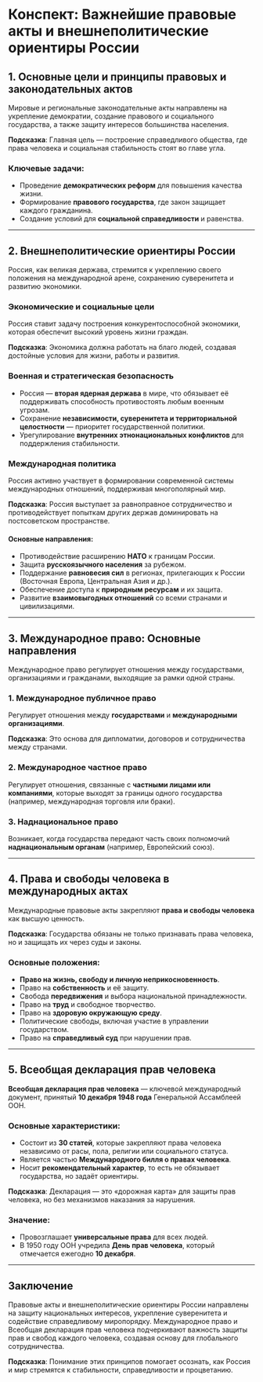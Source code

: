 # Конспект: Важнейшие правовые акты и внешнеполитические ориентиры России

## 1. Основные цели и принципы правовых и законодательных актов

Мировые и региональные законодательные акты направлены на укрепление демократии, создание правового и социального государства, а также защиту интересов большинства населения.

**Подсказка**: Главная цель — построение справедливого общества, где права человека и социальная стабильность стоят во главе угла.

### Ключевые задачи:
- Проведение **демократических реформ** для повышения качества жизни.
- Формирование **правового государства**, где закон защищает каждого гражданина.
- Создание условий для **социальной справедливости** и равенства.

---

## 2. Внешнеполитические ориентиры России

Россия, как великая держава, стремится к укреплению своего положения на международной арене, сохранению суверенитета и развитию экономики.

### Экономические и социальные цели
Россия ставит задачу построения конкурентоспособной экономики, которая обеспечит высокий уровень жизни граждан.

**Подсказка**: Экономика должна работать на благо людей, создавая достойные условия для жизни, работы и развития.

### Военная и стратегическая безопасность
- Россия — **вторая ядерная держава** в мире, что обязывает её поддерживать способность противостоять любым военным угрозам.
- Сохранение **независимости, суверенитета и территориальной целостности** — приоритет государственной политики.
- Урегулирование **внутренних этнонациональных конфликтов** для поддержления стабильности.

### Международная политика
Россия активно участвует в формировании современной системы международных отношений, поддерживая многополярный мир.

**Подсказка**: Россия выступает за равноправное сотрудничество и противодействует попыткам других держав доминировать на постсоветском пространстве.

#### Основные направления:
- Противодействие расширению **НАТО** к границам России.
- Защита **русскоязычного населения** за рубежом.
- Поддержание **равновесия сил** в регионах, прилегающих к России (Восточная Европа, Центральная Азия и др.).
- Обеспечение доступа к **природным ресурсам** и их защита.
- Развитие **взаимовыгодных отношений** со всеми странами и цивилизациями.

---

## 3. Международное право: Основные направления

Международное право регулирует отношения между государствами, организациями и гражданами, выходящие за рамки одной страны.

### 1. Международное публичное право
Регулирует отношения между **государствами** и **международными организациями**.

**Подсказка**: Это основа для дипломатии, договоров и сотрудничества между странами.

### 2. Международное частное право
Регулирует отношения, связанные с **частными лицами или компаниями**, которые выходят за границы одного государства (например, международная торговля или браки).

### 3. Наднациональное право
Возникает, когда государства передают часть своих полномочий **наднациональным органам** (например, Европейский союз).

---

## 4. Права и свободы человека в международных актах

Международные правовые акты закрепляют **права и свободы человека** как высшую ценность.

**Подсказка**: Государства обязаны не только признавать права человека, но и защищать их через суды и законы.

### Основные положения:
- **Право на жизнь, свободу и личную неприкосновенность**.
- Право на **собственность** и её защиту.
- Свобода **передвижения** и выбора национальной принадлежности.
- Право на **труд** и свободное творчество.
- Право на **здоровую окружающую среду**.
- Политические свободы, включая участие в управлении государством.
- Право на **справедливый суд** при нарушении прав.

---

## 5. Всеобщая декларация прав человека

**Всеобщая декларация прав человека** — ключевой международный документ, принятый **10 декабря 1948 года** Генеральной Ассамблеей ООН.

### Основные характеристики:
- Состоит из **30 статей**, которые закрепляют права человека независимо от расы, пола, религии или социального статуса.
- Является частью **Международного билля о правах человека**.
- Носит **рекомендательный характер**, то есть не обязывает государства, но задаёт ориентиры.

**Подсказка**: Декларация — это «дорожная карта» для защиты прав человека, но без механизмов наказания за нарушения.

### Значение:
- Провозглашает **универсальные права** для всех людей.
- В 1950 году ООН учредила **День прав человека**, который отмечается ежегодно **10 декабря**.

---

## Заключение

Правовые акты и внешнеполитические ориентиры России направлены на защиту национальных интересов, укрепление суверенитета и содействие справедливому миропорядку. Международное право и Всеобщая декларация прав человека подчеркивают важность защиты прав и свобод каждого человека, создавая основу для глобального сотрудничества.

**Подсказка**: Понимание этих принципов помогает осознать, как Россия и мир стремятся к стабильности, справедливости и процветанию.
